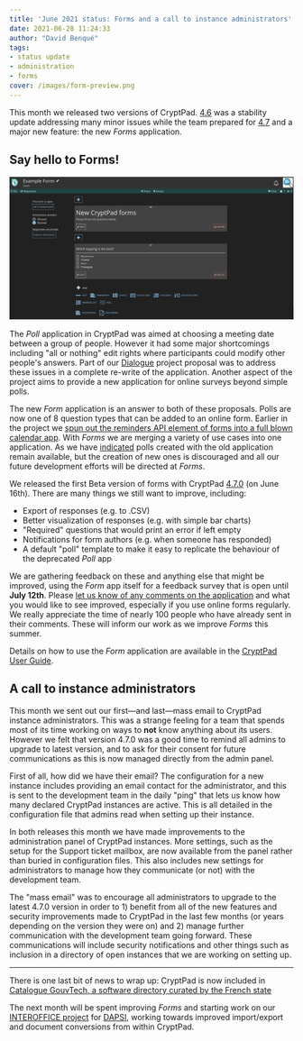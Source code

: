 ```yaml
---
title: 'June 2021 status: Forms and a call to instance administrators'
date: 2021-06-28 11:24:33
author: "David Benqué"
tags:
- status update
- administration
- forms
cover: /images/form-preview.png
---
```


This month we released two versions of CryptPad. [4.6](https://github.com/xwiki-labs/cryptpad/releases/tag/4.6.0) was a stability update addressing many minor issues while the team prepared for [4.7](https://github.com/xwiki-labs/cryptpad/releases/tag/4.7.0) and a major new feature: the new *Forms* application.

## Say hello to Forms!

![Preview of the new Form application](/images/form-preview.png)  

The *Poll* application in CryptPad was aimed at choosing a meeting date between a group of people. However it had some major shortcomings including "all or nothing" edit rights where participants could modify other people's answers. Part of our [Dialogue](https://nlnet.nl/project/CryptPadForms/) project proposal was to address these issues in a complete re-write of the application. Another aspect of the project aims to provide a new application for online surveys beyond simple polls.   

The new *Form* application is an answer to both of these proposals. Polls are now one of 8 question types that can be added to an online form. Earlier in the project we [spun out the reminders API element of forms into a full blown calendar app](https://blog.cryptpad.fr/2021/04/26/status-april-2021/). With *Forms* we are merging a variety of use cases into one application. As we have [indicated](https://social.weho.st/@cryptpad/106419898274848746) polls created with the old application remain available, but the creation of new ones is discouraged and all our future development efforts will be directed at *Forms*.  

We released the first Beta version of forms with CryptPad [4.7.0](https://github.com/xwiki-labs/cryptpad/releases/tag/4.7.0) (on June 16th). There are many things we still want to improve, including:   

- Export of responses (e.g. to .CSV)  
- Better visualization of responses (e.g. with simple bar charts)  
- "Required" questions that would print an error if left empty  
- Notifications for form authors (e.g. when someone has responded)  
- A default "poll" template to make it easy to replicate the behaviour of the deprecated *Poll* app  

We are gathering feedback on these and anything else that might be improved, using the *Form* app itself for a feedback survey that is open until **July 12th**. Please [let us know of any comments on the application](https://cryptpad.fr/form/#/2/form/view/gYs4QS7DetInCXy0z2CQoUW6CwN6kaR2utGsftDzp58/) and what you would like to see improved, especially if you use online forms regularly. We really appreciate the time of nearly 100 people who have already sent in their comments. These will inform our work as we improve *Forms* this summer.  

Details on how to use the *Form* application are available in the [CryptPad User Guide](https://docs.cryptpad.fr/en/user_guide/apps/form.html).  


## A call to instance administrators

This month we sent out our first—and last—mass email to CryptPad instance administrators. This was a strange feeling for a team that spends most of its time working on ways to **not** know anything about its users. However we felt that version 4.7.0 was a good time to remind all admins to upgrade to latest version, and to ask for their consent for future communications as this is now managed directly from the admin panel.  

First of all, how did we have their email? The configuration for a new instance includes providing an email contact for the administrator, and this is sent to the development team in the daily "ping" that lets us know how many declared CryptPad instances are active. This is all detailed in the configuration file that admins read when setting up their instance.  

In both releases this month we have made improvements to the administration panel of CryptPad instances. More settings, such as the setup for the Support ticket mailbox, are now available from the panel rather than buried in configuration files. This also includes new settings for administrators to manage how they communicate (or not) with the development team.   

The "mass email" was to encourage all administrators to upgrade to the latest 4.7.0 version in order to 1) benefit from all of the new features and security improvements made to CryptPad in the last few months (or years depending on the version they were on) and 2) manage further communication with the development team going forward. These communications will include security notifications and other things such as inclusion in a directory of open instances that we are working on setting up.   

---  

There is one last bit of news to wrap up: CryptPad is now included in [Catalogue GouvTech, a software directory curated by the French state](https://catalogue.numerique.gouv.fr/solutions/cryptpad)  

The next month will be spent improving *Forms* and starting work on our [INTEROFFICE project](https://blog.cryptpad.fr/2021/04/26/status-april-2021/) for [DAPSI](https://dapsi.ngi.eu), working towards improved import/export and document conversions from within CryptPad.  

